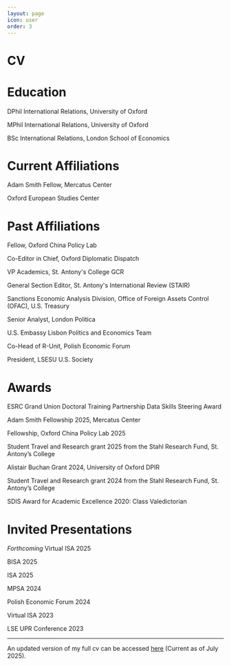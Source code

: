 ```yaml
---
layout: page
icon: user
order: 3
---
```


# CV

# Education

DPhil International Relations, University of Oxford

MPhil International Relations, University of Oxford

BSc International Relations, London School of Economics

# Current Affiliations

Adam Smith Fellow, Mercatus Center

Oxford European Studies Center

# Past Affiliations

Fellow, Oxford China Policy Lab

Co-Editor in Chief, Oxford Diplomatic Dispatch

VP Academics, St. Antony's College GCR

General Section Editor, St. Antony's International Review (STAIR)

Sanctions Economic Analysis Division, Office of Foreign Assets Control (OFAC), U.S. Treasury

Senior Analyst, London Politica

U.S. Embassy Lisbon Politics and Economics Team

Co-Head of R-Unit, Polish Economic Forum

President, LSESU U.S. Society

# Awards

ESRC Grand Union Doctoral Training Partnership Data Skills Steering Award

Adam Smith Fellowship 2025, Mercatus Center

Fellowship, Oxford China Policy Lab 2025

Student Travel and Research grant 2025 from the Stahl Research Fund, St. Antony’s College

Alistair Buchan Grant 2024, University of Oxford DPIR

Student Travel and Research grant 2024 from the Stahl Research Fund, St. Antony’s College

SDIS Award for Academic Excellence 2020: Class Valedictorian

# Invited Presentations

_Forthcoming_ Virtual ISA 2025

BISA 2025

ISA 2025

MPSA 2024

Polish Economic Forum 2024

Virtual ISA 2023

LSE UPR Conference 2023

------------------------------------------------------------------------

An updated version of my full cv can be accessed [here](/assets/files/CV.pdf) (Current as of July 2025).